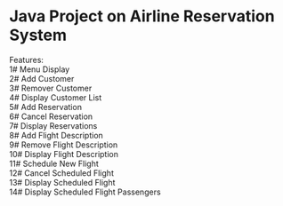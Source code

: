 # Java Project on Airline Reservation System

Features:  
1# Menu Display  
2# Add Customer  
3# Remover Customer  
4# Display Customer List  
5# Add Reservation  
6# Cancel Reservation  
7# Display Reservations  
8# Add Flight Description  
9# Remove Flight Description  
10# Display Flight Description  
11# Schedule New Flight  
12# Cancel Scheduled Flight  
13# Display Scheduled Flight  
14# Display Scheduled Flight Passengers  
